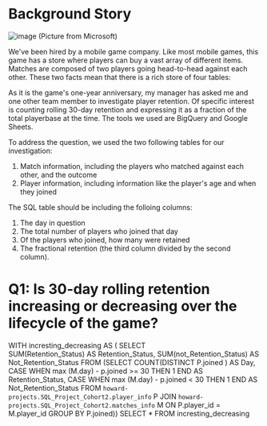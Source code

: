 # Background Story

![image](https://user-images.githubusercontent.com/94856154/154996331-b3b41f71-8e17-4302-afc8-09b0253173d9.png)
(Picture from Microsoft)

We've been hired by a mobile game company. Like most mobile games, this game has a store where players can buy a vast array of different items. Matches are composed of two players going head-to-head against each other. These two facts mean that there is a rich store of four tables:

As it is the game's one-year anniversary, my manager has asked me and one other team member to investigate player retention. Of specific interest is counting rolling 30-day retention and expressing it as a fraction of the total playerbase at the time. The tools we used are BigQuery and Google Sheets.

To address the question, we used the two following tables for our investigation:

1. Match information, including the players who matched against each other, and the outcome
2. Player information, including information like the player's age and when they joined

The SQL table should be including the folloing columns:
1. The day in question
2. The total number of players who joined that day
3. Of the players who joined, how many were retained
4. The fractional retention (the third column divided by the second column).

# Q1: Is 30-day rolling retention increasing or decreasing over the lifecycle of the game?

WITH incresting_decreasing AS (
SELECT  
SUM(Retention_Status) AS Retention_Status,
SUM(not_Retention_Status) AS Not_Retention_Status
FROM 
(SELECT
  COUNT(DISTINCT P.joined ) AS Day,
  CASE
    WHEN max (M.day) - p.joined >= 30 THEN 1
END
  AS Retention_Status,
  CASE
    WHEN max (M.day) - p.joined < 30 THEN 1
END
  AS Not_Retention_Status
FROM
  `howard-projects.SQL_Project_Cohort2.player_info` P
JOIN
  `howard-projects.SQL_Project_Cohort2.matches_info` M
ON
  P.player_id = M.player_id
GROUP BY
  P.joined))
SELECT * FROM incresting_decreasing

